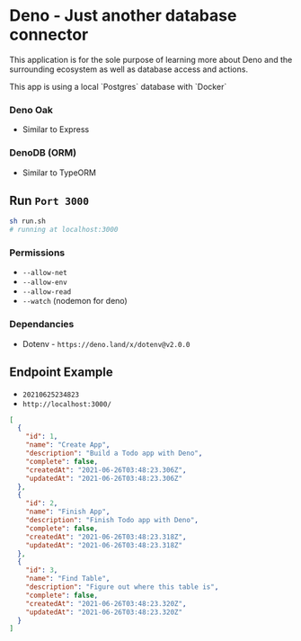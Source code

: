 # Deno - Just another database connector

<p>This application is for the sole purpose of learning more about Deno and the surrounding ecosystem as well as database access and actions.</p>

<p>This app is using a local `Postgres` database with `Docker`</p>

### Deno Oak

- Similar to Express

### DenoDB (ORM)

- Similar to TypeORM

## Run `Port 3000`

```bash
sh run.sh
# running at localhost:3000
```

### Permissions

- `--allow-net`
- `--allow-env`
- `--allow-read`
- `--watch` (nodemon for deno)

### Dependancies

- Dotenv - `https://deno.land/x/dotenv@v2.0.0`

## Endpoint Example

- `20210625234823`
- `http://localhost:3000/`

```json
[
  {
    "id": 1,
    "name": "Create App",
    "description": "Build a Todo app with Deno",
    "complete": false,
    "createdAt": "2021-06-26T03:48:23.306Z",
    "updatedAt": "2021-06-26T03:48:23.306Z"
  },
  {
    "id": 2,
    "name": "Finish App",
    "description": "Finish Todo app with Deno",
    "complete": false,
    "createdAt": "2021-06-26T03:48:23.318Z",
    "updatedAt": "2021-06-26T03:48:23.318Z"
  },
  {
    "id": 3,
    "name": "Find Table",
    "description": "Figure out where this table is",
    "complete": false,
    "createdAt": "2021-06-26T03:48:23.320Z",
    "updatedAt": "2021-06-26T03:48:23.320Z"
  }
]
```

